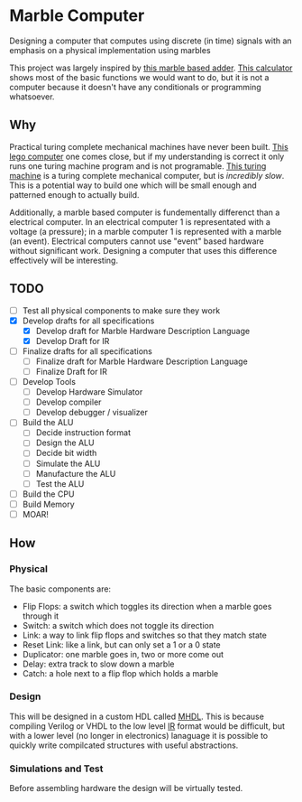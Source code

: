 # Marble Computer
Designing a computer that computes using discrete (in time) signals with an emphasis on a physical implementation using marbles

This project was largely inspired by [this marble based adder](https://www.youtube.com/watch?v=GcDshWmhF4A). [This calculator](https://www.youtube.com/watch?v=_tZdE-3nR3w) shows most of the basic functions we would want to do, but it is not a computer because it doesn't have any conditionals or programming whatsoever.

## Why

Practical turing complete mechanical machines have never been built. [This lego computer](http://rubens.ens-lyon.fr/fr/) one comes close, but if my understanding is correct it only runs one turing machine program and is not programable. [This turing machine](http://hackaday.com/2011/03/25/mechanical-turing-machine-can-compute-anything-slowly/) is a turing complete mechanical computer, but is _incredibly slow_. This is a potential way to build one which will be small enough and patterned enough to actually build.

Additionally, a marble based computer is fundementally differenct than a electrical computer. In an electrical computer 1 is representated with a voltage (a pressure); in a marble computer 1 is represented with a marble (an event). Electrical computers cannot use "event" based hardware without significant work. Designing a computer that uses this difference effectively will be interesting.

## TODO
  - [ ] Test all physical components to make sure they work
  - [X] Develop drafts for all specifications
    - [X] Develop draft for Marble Hardware Description Language
    - [X] Develop Draft for IR
  - [ ] Finalize drafts for all specifications
    - [ ] Finalize draft for Marble Hardware Description Language
    - [ ] Finalize Draft for IR
  - [ ] Develop Tools
    - [ ] Develop Hardware Simulator
    - [ ] Develop compiler
    - [ ] Develop debugger / visualizer
  - [ ] Build the ALU
    - [ ] Decide instruction format
    - [ ] Design the ALU
    - [ ] Decide bit width
    - [ ] Simulate the ALU
    - [ ] Manufacture the ALU
    - [ ] Test the ALU
  - [ ] Build the CPU
  - [ ] Build Memory
  - [ ] MOAR!

## How
### Physical
The basic components are:
  - Flip Flops: a switch which toggles its direction when a marble goes through it
  - Switch: a switch which does not toggle its direction
  - Link: a way to link flip flops and switches so that they match state
  - Reset Link: like a link, but can only set a 1 or a 0 state
  - Duplicator: one marble goes in, two or more come out
  - Delay: extra track to slow down a marble
  - Catch: a hole next to a flip flop which holds a marble

### Design
This will be designed in a custom HDL called [MHDL](MHDL.md). This is because compiling Verilog or VHDL to the low level [IR](IR.md) format would be difficult, but with a lower level (no longer in electronics) lanaguage it is possible to quickly write compilcated structures with useful abstractions.  

### Simulations and Test
Before assembling hardware the design will be virtually tested.


